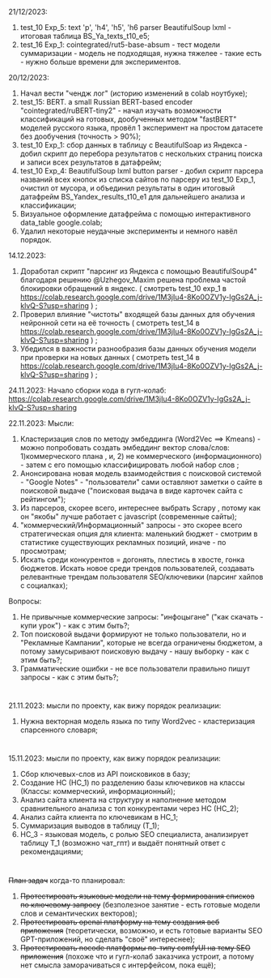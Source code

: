 21/12/2023:
1. test_10 Exp_5: text 'p', 'h4', 'h5', 'h6 parser BeautifulSoup lxml - итоговая таблица BS_Ya_texts_t10_e5;
2. test_16 Exp_1: cointegrated/rut5-base-absum - тест модели суммаризации - модель не подходящая, нужна тяжелее - такие есть - нужно больше времени для экспериментов.

20/12/2023:
1. Начал вести "чендж лог" (историю изменений в colab ноутбуке);
2. test_15: BERT. a small Russian BERT-based encoder "cointegrated/ruBERT-tiny2" - начал изучать возможности классификаций на готовых, дообученных методом "fastBERT" моделей русского языка, провёл 1 эксперимент на простом датасете без дообучения (точность > 90%);
3. test_10 Exp_1: сбор данных в таблицу с BeautifulSoap из Яндекса - добил скрипт до перебора результатов с нескольких страниц поиска и записи всех результатов в датафрейм;
4. test_10 Exp_4: BeautifulSoup lxml button parser - добил скрипт парсера названий всех кнопок из списка сайтов по парсеру из test_10 Exp_1, очистил от мусора, и объединил результаты в один итоговый датафрейм BS_Yandex_results_t10_e1 для дальнейшего анализа и классификации;
5. Визуальное оформление датафрейма с помощью интерактивного data_table google.colab;
6. Удалил некоторые неудачные эксперименты и немного навёл порядок.


14.12.2023:
1. Доработал скрипт "парсинг из Яндекса с помощью BeautifulSoup4" благодаря решению @Uzhegov_Maxim решена проблема частой блокировки обращений в яндекс.
( смотреть test_10 exp_1 в https://colab.research.google.com/drive/1M3jIu4-8Ko0OZV1y-IgGs2A_j-klvQ-S?usp=sharing ) ;
2. Проверил влияние "чистоты" входящей базы данных для обучения нейронной сети на её точность
( смотреть test_14 в https://colab.research.google.com/drive/1M3jIu4-8Ko0OZV1y-IgGs2A_j-klvQ-S?usp=sharing ) ;
3. Убедился в важности разнообразия базы данных обучения модели при проверки на новых данных
( смотреть test_14 в https://colab.research.google.com/drive/1M3jIu4-8Ko0OZV1y-IgGs2A_j-klvQ-S?usp=sharing ) ;

24.11.2023:
Начало сборки кода в гугл-колаб: https://colab.research.google.com/drive/1M3jIu4-8Ko0OZV1y-IgGs2A_j-klvQ-S?usp=sharing

22.11.2023:
Мысли:
1. Кластеризация слов по методу эмбеддинга (Word2Vec ==> Kmeans) - можно попробовать создать эмбеддинг вектор слова/слов: 1)коммерческого плана , и, 2) не коммерческого (информационного) - затем с его помощью классифицировать любой набор слов ;
2. Анонсирована новая модель взаимодействия с поисковой системой - "Google Notes" - "пользователи" сами оставляют заметки о сайте в поисковой выдаче ("поисковая выдача в виде карточек сайта с рейтингом");
3. Из парсеров, скорее всего, интереснее выбрать Scrapy , потому как он "якобы" лучше работает с javascript (современные сайты);
4. "коммерческий/Информационный" запросы - это скорее всего стратегическая опция для клиента: маленький бюджет - смотрим в статистике существующих рекламных позиций, иначе - по просмотрам;
5. Искать среди конкурентов = догонять, плестись в хвосте, гонка бюджетов. Искать новое среди трендов пользователей, создавать релевантные трендам пользователя SEO/ключевики (парсинг хайпов с социалках);

Вопросы:
1. Не привычные коммерческие запросы: "инфоцыгане" ("как скачать - купи урок") - как с этим быть?;
2. Топ поисковой выдачи формируют не только пользователи, но и "Рекламные Кампании", которые не всегда ограничены бюджетом, а потому замусыривают поисковую выдачу - нашу выборку - как с этим быть?;
3. Грамматические ошибки - не все пользователи правильно пишут запросы - как с этим быть?;
#
21.11.2023: мысли по проекту, как вижу порядок реализации:
1. Нужна векторная модель языка по типу Word2vec - кластеризация спарсенного словаря;
#
15.11.2023: мысли по проекту, как вижу порядок реализации:
1. Сбор ключевых-слов из API поисковиков в базу;
2. Создание НС (НС_1) по разделению базы ключевиков на классы
     (Классы: коммерческий, информационный);
4. Анализ сайта клиента на структуру и наполнение методом сравнительного анализа с топ конкурентами через НС (НС_2);
5. Анализ сайта клиента по ключевикам в НС_1;
6. Суммаризация выводов в таблицу (Т_1);
7. НС_3 - языковая модель, с ролью SEO специалиста, анализирует таблицу Т_1 (возможно чат_гпт) и выдаёт понятный ответ с рекомендациями;

#

~~План задач~~ когда-то планировал:
1. ~~Протестировать языковые модели на тему формирования списков по ключевому запросу~~ (безполезное занятие - есть готовые модели слов и семантических векторов);
2. ~~Протестировать openai платформу на тему создания веб приложения~~ (теоретически, возможно, и есть готовые варианты SEO GPT-приложений, но сделать "своё" интереснее);
3. ~~Протестировать nocode платформы по-типу comfyUI на тему SEO приложения~~ (похоже что и гугл-колаб заказчика устроит, а потому нет смысла заморачиваться с интерфейсом, пока ещё);
